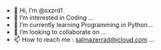 - 👋 Hi, I’m @sxzrd1
- 👀 I’m interested in Coding ...
- 🌱 I’m currently learning Programming in Python...
- 💞️ I’m looking to collaborate on ...
- 📫 How to reach me : salmazerrad@icloud.com ...

<!---
sxzrd1/sxzrd1 is a ✨ special ✨ repository because its `README.md` (this file) appears on your GitHub profile.
You can click the Preview link to take a look at your changes.
--->
